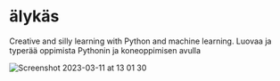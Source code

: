 # älykäs
Creative and silly learning with Python and machine learning. Luovaa ja typerää oppimista Pythonin ja koneoppimisen avulla

![Screenshot 2023-03-11 at 13 01 30](https://user-images.githubusercontent.com/9533249/224480654-6aaba797-b4a5-4130-a60b-ca1435f3cb51.png)
